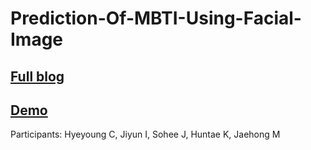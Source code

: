 # Prediction-Of-MBTI-Using-Facial-Image

## [Full blog](https://medium.com/@jenny.hy.0315/prediction-of-ones-mbti-using-facial-image-dce7d1e08497)

## [Demo](https://www.youtube.com/watch?v=dF13Ta64A1w)

Participants:
Hyeyoung C, Jiyun I, Sohee J, Huntae K, Jaehong M
